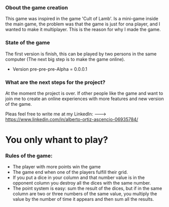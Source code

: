 ### Obout the game creation
This game was inspired in the game 'Cult of Lamb'.
Is a mini-game inside the main game, the problem was that the game
is just for ona player, and I wanted to make it multiplayer. This is the 
reason for why I made the game.


### State of the game
The first version is finish, this can be played by two persons in the same
computer (The next big step is to make the game online).

- Version pre-pre-pre-Alpha = 0.0.0.1

### What are the next steps for the project?
At the moment the project is over. If other people like the game and want to 
join me to create an online experiences with more features and new version
of the game.

Pleas feel free to write me at my LinkedIn:
---> https://www.linkedin.com/in/alberto-ortiz-ascencio-06935784/

# You only whant to play?
### Rules of the game:
- The player with more points win the game
- The game end when one of the players fulfill their grid.
- If you put a dice in your column and that number value is in the opponent column
you destroy all the dices with the same number.
- The point system is easy: sum the result of the dices, but if in the same column
are two or three numbers of the same value, you multiply the value by the number
of time it appears and then sum all the results. 

